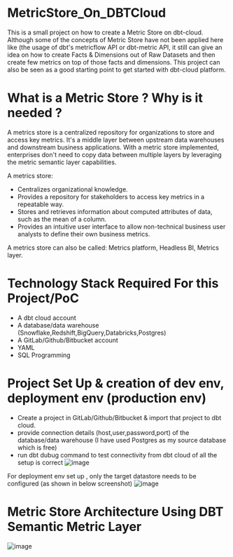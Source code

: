 # MetricStore_On_DBTCloud
This is a small project on how to create a Metric Store on dbt-cloud. Although some of the concepts of Metric Store have not been applied here like (the usage of dbt's metricflow API or dbt-metric API, it still can give an idea on how to create Facts & Dimensions out of Raw Datasets and then create few metrics on top of those facts and dimensions. This project can also be seen as a good starting point to get started with dbt-cloud platform.

# What is a Metric Store ? Why is it needed ?
A metrics store is a centralized repository for organizations to store and access key metrics. It's a middle layer between upstream data warehouses and downstream business applications. With a metric store implemented, enterprises don't need to copy data between multiple layers by leveraging the metric semantic layer capabilities.

A metrics store: 
  - Centralizes organizational knowledge.
  - Provides a repository for stakeholders to access key metrics in a repeatable way.
  - Stores and retrieves information about computed attributes of data, such as the mean of a column.
  - Provides an intuitive user interface to allow non-technical business user analysts to define their own business metrics.

A metrics store can also be called: Metrics platform, Headless BI, Metrics layer.

# Technology Stack Required For this Project/PoC
  - A dbt cloud account
  - A database/data warehouse (Snowflake,Redshift,BigQuery,Databricks,Postgres)
  - A GitLab/Github/Bitbucket account
  - YAML
  - SQL Programming

# Project Set Up & creation of dev env, deployment env (production env)
  - Create a project in GitLab/Github/Bitbucket & import that project to dbt cloud.
  - provide connection details (host,user,password,port) of the database/data warehouse (I have used Postgres as my source database which is free)
  - run dbt dubug command to test connectivity from dbt cloud of all the setup is correct
![image](https://github.com/bkpanda/MetricStore_On_DBTCloud/assets/17488507/9cbe3842-948e-4ed8-bf51-5f6d20c50784)

For deployment env set up , only the target datastore needs to be configured (as shown in below screenshot)
![image](https://github.com/bkpanda/MetricStore_On_DBTCloud/assets/17488507/4623f195-7ea4-4037-b4f0-8819c91fca64)

# Metric Store Architecture Using DBT Semantic Metric Layer
![image](https://github.com/bkpanda/MetricStore_On_DBTCloud/assets/17488507/45cab67c-f16d-4cf1-9cf0-c7ff40f3ae5c)
